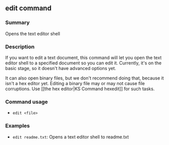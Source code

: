 ## edit command

### Summary

Opens the text editor shell

### Description

If you want to edit a text document, this command will let you open the text editor shell to a specified document so you can edit it. Currently, it's on the basic stage, so it doesn't have advanced options yet.

It can also open binary files, but we don't recommend doing that, because it isn't a hex editor yet. Editing a binary file may or may not cause file corruptions. Use [[the hex editor\|KS Command hexedit]] for such tasks.

### Command usage

* `edit <file>`

### Examples

* `edit readme.txt`: Opens a text editor shell to readme.txt